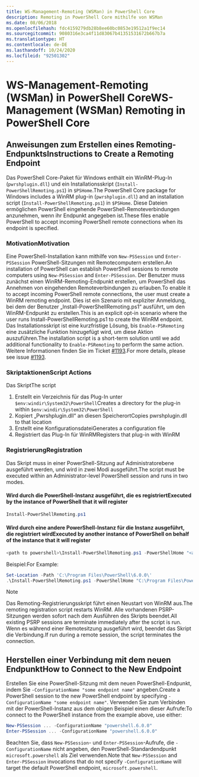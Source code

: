 ```yaml
---
title: WS-Management-Remoting (WSMan) in PowerShell Core
description: Remoting in PowerShell Core mithilfe von WSMan
ms.date: 08/06/2018
ms.openlocfilehash: fdc4159279db28b8ee60bc0853e19512a1f9ec14
ms.sourcegitcommit: 9080316e3ca4f11d83067b41351531672b667b7a
ms.translationtype: HT
ms.contentlocale: de-DE
ms.lasthandoff: 10/24/2020
ms.locfileid: "92501302"
---
```

# <a name="ws-management-wsman-remoting-in-powershell-core"></a><span data-ttu-id="37f32-103">WS-Management-Remoting (WSMan) in PowerShell Core</span><span class="sxs-lookup"><span data-stu-id="37f32-103">WS-Management (WSMan) Remoting in PowerShell Core</span></span>

## <a name="instructions-to-create-a-remoting-endpoint"></a><span data-ttu-id="37f32-104">Anweisungen zum Erstellen eines Remoting-Endpunkts</span><span class="sxs-lookup"><span data-stu-id="37f32-104">Instructions to Create a Remoting Endpoint</span></span>

<span data-ttu-id="37f32-105">Das PowerShell Core-Paket für Windows enthält ein WinRM-Plug-In (`pwrshplugin.dll`) und ein Installationsskript (`Install-PowerShellRemoting.ps1`) in `$PSHome`.</span><span class="sxs-lookup"><span data-stu-id="37f32-105">The PowerShell Core package for Windows includes a WinRM plug-in (`pwrshplugin.dll`) and an installation script (`Install-PowerShellRemoting.ps1`) in `$PSHome`.</span></span> <span data-ttu-id="37f32-106">Diese Dateien ermöglichen PowerShell eingehende PowerShell-Remoteverbindungen anzunehmen, wenn ihr Endpunkt angegeben ist.</span><span class="sxs-lookup"><span data-stu-id="37f32-106">These files enable PowerShell to accept incoming PowerShell remote connections when its endpoint is specified.</span></span>

### <a name="motivation"></a><span data-ttu-id="37f32-107">Motivation</span><span class="sxs-lookup"><span data-stu-id="37f32-107">Motivation</span></span>

<span data-ttu-id="37f32-108">Eine PowerShell-Installation kann mithilfe von `New-PSSession` und `Enter-PSSession` PowerShell-Sitzungen mit Remotecomputern erstellen.</span><span class="sxs-lookup"><span data-stu-id="37f32-108">An installation of PowerShell can establish PowerShell sessions to remote computers using `New-PSSession` and `Enter-PSSession`.</span></span> <span data-ttu-id="37f32-109">Der Benutzer muss zunächst einen WinRM-Remoting-Endpunkt erstellen, um PowerShell das Annehmen von eingehenden Remoteverbindungen zu erlauben.</span><span class="sxs-lookup"><span data-stu-id="37f32-109">To enable it to accept incoming PowerShell remote connections, the user must create a WinRM remoting endpoint.</span></span> <span data-ttu-id="37f32-110">Dies ist ein Szenario mit expliziter Anmeldung, bei dem der Benutzer „Install-PowerShellRemoting.ps1“ ausführt, um den WinRM-Endpunkt zu erstellen.</span><span class="sxs-lookup"><span data-stu-id="37f32-110">This is an explicit opt-in scenario where the user runs Install-PowerShellRemoting.ps1 to create the WinRM endpoint.</span></span> <span data-ttu-id="37f32-111">Das Installationsskript ist eine kurzfristige Lösung, bis `Enable-PSRemoting` eine zusätzliche Funktion hinzugefügt wird, um diese Aktion auszuführen.</span><span class="sxs-lookup"><span data-stu-id="37f32-111">The installation script is a short-term solution until we add additional functionality to `Enable-PSRemoting` to perform the same action.</span></span> <span data-ttu-id="37f32-112">Weitere Informationen finden Sie im Ticket [#1193](https://github.com/PowerShell/PowerShell/issues/1193).</span><span class="sxs-lookup"><span data-stu-id="37f32-112">For more details, please see issue [#1193](https://github.com/PowerShell/PowerShell/issues/1193).</span></span>

### <a name="script-actions"></a><span data-ttu-id="37f32-113">Skriptaktionen</span><span class="sxs-lookup"><span data-stu-id="37f32-113">Script Actions</span></span>

<span data-ttu-id="37f32-114">Das Skript</span><span class="sxs-lookup"><span data-stu-id="37f32-114">The script</span></span>

1. <span data-ttu-id="37f32-115">Erstellt ein Verzeichnis für das Plug-In unter `$env:windir\System32\PowerShell`</span><span class="sxs-lookup"><span data-stu-id="37f32-115">Creates a directory for the plug-in within `$env:windir\System32\PowerShell`</span></span>
1. <span data-ttu-id="37f32-116">Kopiert „Pwrshplugin.dll“ an diesen Speicherort</span><span class="sxs-lookup"><span data-stu-id="37f32-116">Copies pwrshplugin.dll to that location</span></span>
1. <span data-ttu-id="37f32-117">Erstellt eine Konfigurationsdatei</span><span class="sxs-lookup"><span data-stu-id="37f32-117">Generates a configuration file</span></span>
1. <span data-ttu-id="37f32-118">Registriert das Plug-In für WinRM</span><span class="sxs-lookup"><span data-stu-id="37f32-118">Registers that plug-in with WinRM</span></span>

### <a name="registration"></a><span data-ttu-id="37f32-119">Registrierung</span><span class="sxs-lookup"><span data-stu-id="37f32-119">Registration</span></span>

<span data-ttu-id="37f32-120">Das Skript muss in einer PowerShell-Sitzung auf Administratorebene ausgeführt werden, und wird in zwei Modi ausgeführt.</span><span class="sxs-lookup"><span data-stu-id="37f32-120">The script must be executed within an Administrator-level PowerShell session and runs in two modes.</span></span>

#### <a name="executed-by-the-instance-of-powershell-that-it-will-register"></a><span data-ttu-id="37f32-121">Wird durch die PowerShell-Instanz ausgeführt, die es registriert</span><span class="sxs-lookup"><span data-stu-id="37f32-121">Executed by the instance of PowerShell that it will register</span></span>

```powershell
Install-PowerShellRemoting.ps1
```

#### <a name="executed-by-another-instance-of-powershell-on-behalf-of-the-instance-that-it-will-register"></a><span data-ttu-id="37f32-122">Wird durch eine andere PowerShell-Instanz für die Instanz ausgeführt, die registriert wird</span><span class="sxs-lookup"><span data-stu-id="37f32-122">Executed by another instance of PowerShell on behalf of the instance that it will register</span></span>

```powershell
<path to powershell>\Install-PowerShellRemoting.ps1 -PowerShellHome "<absolute path to the instance's $PSHOME>"
```

<span data-ttu-id="37f32-123">Beispiel:</span><span class="sxs-lookup"><span data-stu-id="37f32-123">For Example:</span></span>

```powershell
Set-Location -Path 'C:\Program Files\PowerShell\6.0.0\'
.\Install-PowerShellRemoting.ps1 -PowerShellHome "C:\Program Files\PowerShell\6.0.0\"
```

> [!NOTE]
> <span data-ttu-id="37f32-124">Das Remoting-Registrierungsskript führt einen Neustart von WinRM aus.</span><span class="sxs-lookup"><span data-stu-id="37f32-124">The remoting registration script restarts WinRM.</span></span> <span data-ttu-id="37f32-125">Alle vorhandenen PSRP-Sitzungen werden sofort nach dem Ausführen des Skripts beendet.</span><span class="sxs-lookup"><span data-stu-id="37f32-125">All existing PSRP sessions are terminate immediately after the script is run.</span></span> <span data-ttu-id="37f32-126">Wenn es während einer Remotesitzung ausgeführt wird, beendet das Skript die Verbindung.</span><span class="sxs-lookup"><span data-stu-id="37f32-126">If run during a remote session, the script terminates the connection.</span></span>

## <a name="how-to-connect-to-the-new-endpoint"></a><span data-ttu-id="37f32-127">Herstellen einer Verbindung mit dem neuen Endpunkt</span><span class="sxs-lookup"><span data-stu-id="37f32-127">How to Connect to the New Endpoint</span></span>

<span data-ttu-id="37f32-128">Erstellen Sie eine PowerShell-Sitzung mit dem neuen PowerShell-Endpunkt, indem Sie `-ConfigurationName "some endpoint name"` angeben.</span><span class="sxs-lookup"><span data-stu-id="37f32-128">Create a PowerShell session to the new PowerShell endpoint by specifying `-ConfigurationName "some endpoint name"`.</span></span> <span data-ttu-id="37f32-129">Verwenden Sie zum Verbinden mit der PowerShell-Instanz aus dem obigen Beispiel einen dieser Aufrufe:</span><span class="sxs-lookup"><span data-stu-id="37f32-129">To connect to the PowerShell instance from the example above, use either:</span></span>

```powershell
New-PSSession ... -ConfigurationName "powershell.6.0.0"
Enter-PSSession ... -ConfigurationName "powershell.6.0.0"
```

<span data-ttu-id="37f32-130">Beachten Sie, dass `New-PSSession`- und `Enter-PSSession`-Aufrufe, die `-ConfigurationName` nicht angeben, den PowerShell-Standardendpunkt `microsoft.powershell` als Ziel verwenden.</span><span class="sxs-lookup"><span data-stu-id="37f32-130">Note that `New-PSSession` and `Enter-PSSession` invocations that do not specify `-ConfigurationName` will target the default PowerShell endpoint, `microsoft.powershell`.</span></span>
